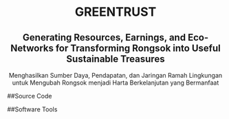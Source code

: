 <h1 align="center">GREENTRUST</h1>
<h2 align="center">Generating Resources, Earnings, and Eco-Networks for Transforming Rongsok into Useful Sustainable Treasures</h2>
<p align="center">Menghasilkan Sumber Daya, Pendapatan, dan Jaringan Ramah Lingkungan untuk Mengubah Rongsok menjadi Harta Berkelanjutan yang Bermanfaat</p>

##Source Code

##Software Tools